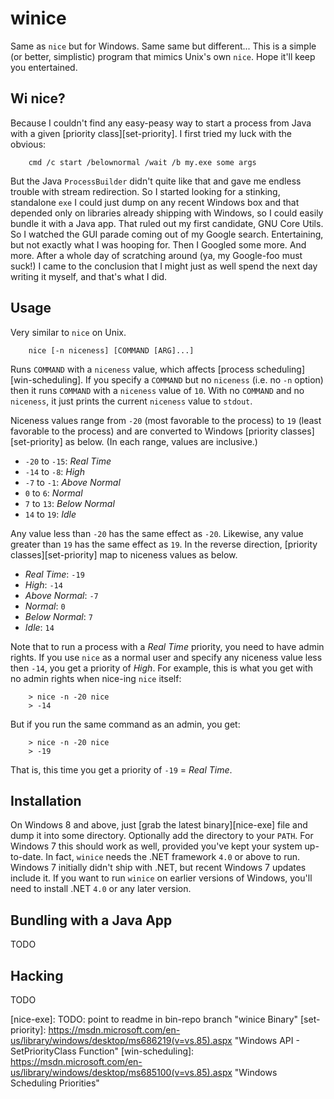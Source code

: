 winice
======
Same as `nice` but for Windows. Same same but different...
This is a simple (or better, simplistic) program that mimics Unix's own
`nice`. Hope it'll keep you entertained.


Wi nice?
--------
Because I couldn't find any easy-peasy way to start a process from Java
with a given [priority class][set-priority]. I first tried my luck with
the obvious:

        cmd /c start /belownormal /wait /b my.exe some args

But the Java `ProcessBuilder` didn't quite like that and gave me endless
trouble with stream redirection. So I started looking for a stinking,
standalone `exe` I could just dump on any recent Windows box and that
depended only on libraries already shipping with Windows, so I could
easily bundle it with a Java app. That ruled out my first candidate, GNU
Core Utils. So I watched the GUI parade coming out of my Google search.
Entertaining, but not exactly what I was hooping for. Then I Googled some
more. And more. After a whole day of scratching around (ya, my Google-foo
must suck!) I came to the conclusion that I might just as well spend the
next day writing it myself, and that's what I did.


Usage
-----
Very similar to `nice` on Unix.

        nice [-n niceness] [COMMAND [ARG]...]

Runs `COMMAND` with a `niceness` value, which affects [process scheduling]
[win-scheduling]. If you specify a `COMMAND` but no `niceness` (i.e. no
`-n` option) then it runs `COMMAND` with a `niceness` value of `10`. With
no `COMMAND` and no `niceness`, it just prints the current `niceness` value
to `stdout`.

Niceness values range from `-20` (most favorable to the process) to `19`
(least favorable to the process) and are converted to Windows [priority
classes][set-priority] as below. (In each range, values are inclusive.)

* `-20` to `-15`: *Real Time*
* `-14` to `-8`: *High*
* `-7` to `-1`: *Above Normal*
* `0` to `6`: *Normal*
* `7` to `13`: *Below Normal*
* `14` to `19`: *Idle*

Any value less than `-20` has the same effect as `-20`. Likewise, any
value greater than `19` has the same effect as `19`. In the reverse
direction, [priority classes][set-priority] map to niceness values
as below.

* *Real Time*: `-19`
* *High*: `-14`
* *Above Normal*: `-7`
* *Normal*: `0`
* *Below Normal*: `7`
* *Idle*: `14`

Note that to run a process with a *Real Time* priority, you need to have
admin rights. If you use `nice` as a normal user and specify any niceness
value less then `-14`, you get a priority of *High*. For example, this is
what you get with no admin rights when nice-ing `nice` itself:

        > nice -n -20 nice
        > -14

But if you run the same command as an admin, you get:

        > nice -n -20 nice
        > -19

That is, this time you get a priority of `-19` = *Real Time*.


Installation
------------
On Windows 8 and above, just [grab the latest binary][nice-exe] file and
dump it into some directory. Optionally add the directory to your `PATH`.
For Windows 7 this should work as well, provided you've kept your system
up-to-date. In fact, `winice` needs the .NET framework `4.0` or above
to run. Windows 7 initially didn't ship with .NET, but recent Windows 7
updates include it. If you want to run `winice` on earlier versions of
Windows, you'll need to install .NET `4.0` or any later version.


Bundling with a Java App
------------------------
TODO


Hacking
-------
TODO





[nice-exe]: TODO: point to readme in bin-repo branch
    "winice Binary"
[set-priority]: https://msdn.microsoft.com/en-us/library/windows/desktop/ms686219(v=vs.85).aspx
    "Windows API - SetPriorityClass Function"
[win-scheduling]: https://msdn.microsoft.com/en-us/library/windows/desktop/ms685100(v=vs.85).aspx
    "Windows Scheduling Priorities"
